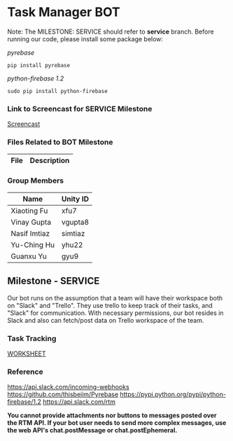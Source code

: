 # Task Manager BOT #

Note: The MILESTONE: SERVICE should refer to **service** branch.
Before running our code, please install some package below:

*pyrebase*
```
pip install pyrebase
```
*python-firebase 1.2*
```
sudo pip install python-firebase
```


### Link to Screencast for SERVICE Milestone
[Screencast]()

### Files Related to BOT Milestone

File | Description
---  | ---


### Group Members

Name | Unity ID 
--- | --- 
Xiaoting Fu | xfu7
Vinay Gupta | vgupta8
Nasif Imtiaz | simtiaz
Yu-Ching Hu | yhu22
Guanxu Yu | gyu9

## Milestone - SERVICE ##
Our bot runs on the assumption that a team will have their workspace both on "Slack" and "Trello". They use trello to keep track of their tasks, and "Slack" for communication. With necessary permissions, our bot resides in Slack and also can fetch/post data on Trello workspace of the team. 


### Task Tracking
[WORKSHEET](https://github.ncsu.edu/yhu22/CSC510_F17_Project/blob/master/WORKSHEET.md)

### Reference
https://api.slack.com/incoming-webhooks
https://github.com/thisbejim/Pyrebase
https://pypi.python.org/pypi/python-firebase/1.2
https://api.slack.com/rtm

**You cannot provide attachments nor buttons to messages posted over the RTM API.
If your bot user needs to send more complex messages, use the web API's chat.postMessage or chat.postEphemeral.**
